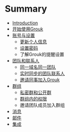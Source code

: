# Summary

* [Introduction](README.md)
* [开始使用Grouk](get-start.md)
* [账号与设置](account_and_setting.md)
   * [更新个人信息](update_user_profile.md)
   * [设置密码](setting_password.md)
   * 了解Grouk的提醒设置
* [团队和联系人](team_and_contact.md)
   * [同一域名同一团队](understanding_grouk_team.md)
   * [实时同步的团队联系人](understanding_grouk_contact.md)
   * [邀请同事加入Grouk](inviting_new_members.md)
* [群组](group.md)
   * [私密群和公开群](private_group_and_public_group.md)
   * [群组内的权限](group_member_privilege.md)
   * 邀请团队成员加入群组
* [消息](message.md)
* [邮件](email.md)
* [集成](integration.md)

